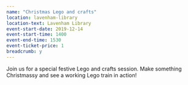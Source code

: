 ```yaml
---
name: "Christmas Lego and crafts"
location: lavenham-library
location-text: Lavenham Library
event-start-date: 2019-12-14
event-start-time: 1400
event-end-time: 1530
event-ticket-price: 1
breadcrumb: y
---
```


Join us for a special festive Lego and crafts session. Make something Christmassy and see a working Lego train in action!
